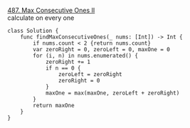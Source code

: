 [487. Max Consecutive Ones II](https://leetcode.com/problems/max-consecutive-ones-ii/)  
calculate on every one

```
class Solution {
    func findMaxConsecutiveOnes(_ nums: [Int]) -> Int {
        if nums.count < 2 {return nums.count}
        var zeroRight = 0, zeroLeft = 0, maxOne = 0
        for (i, n) in nums.enumerated() {
            zeroRight += 1
            if n == 0 {
                zeroLeft = zeroRight
                zeroRight = 0
            }
            maxOne = max(maxOne, zeroLeft + zeroRight)
        }
        return maxOne
    }
}
```
